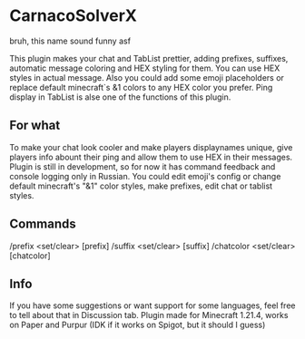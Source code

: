 # CarnacoSolverX
bruh, this name sound funny asf

This plugin makes your chat and TabList prettier, adding prefixes, suffixes, automatic message coloring and HEX styling for them.
You can use HEX styles in actual message.
Also you could add some emoji placeholders or replace default minecraft`s &1 colors to any HEX color you prefer.
Ping display in TabList is alse one of the functions of this plugin.

## For what
To make your chat look cooler and make players displaynames unique, give players info abount their ping and allow them to use HEX in their messages.
Plugin is still in development, so for now it has command feedback and console logging only in Russian.
You could edit emoji's config or change default minecraft's "&1" color styles, make prefixes, edit chat or tablist styles.

## Commands

/prefix <set/clear> <player> [prefix]
/suffix <set/clear> <player> [suffix]
/chatcolor <set/clear> <player> [chatcolor]

## Info

If you have some suggestions or want support for some languages, feel free to tell about that in Discussion tab.
Plugin made for Minecraft 1.21.4, works on Paper and Purpur (IDK if it works on Spigot, but it should I guess)
